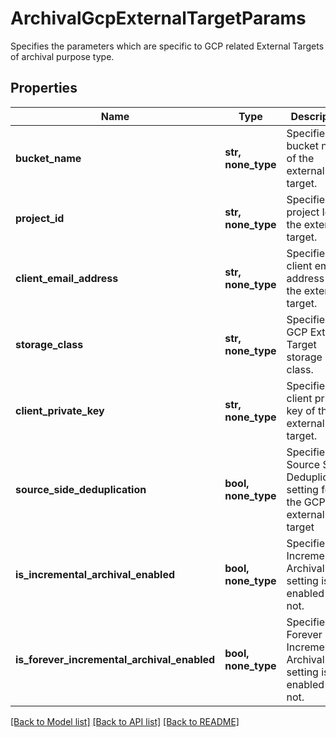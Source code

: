 # ArchivalGcpExternalTargetParams

Specifies the parameters which are specific to GCP related External Targets of archival purpose type.

## Properties
Name | Type | Description | Notes
------------ | ------------- | ------------- | -------------
**bucket_name** | **str, none_type** | Specifies the bucket name of the external target. | 
**project_id** | **str, none_type** | Specifies the project Id of the external target. | 
**client_email_address** | **str, none_type** | Specifies the client email address of the external target. | 
**storage_class** | **str, none_type** | Specifies the GCP External Target storage class. | 
**client_private_key** | **str, none_type** | Specifies the client private key of the external target. | [optional] 
**source_side_deduplication** | **bool, none_type** | Specifies the Source Side Deduplication setting for the GCP external target | [optional] 
**is_incremental_archival_enabled** | **bool, none_type** | Specifies if Incremental Archival setting is enabled or not. | [optional] 
**is_forever_incremental_archival_enabled** | **bool, none_type** | Specifies if Forever Incremental Archival setting is enabled or not. | [optional] 

[[Back to Model list]](../README.md#documentation-for-models) [[Back to API list]](../README.md#documentation-for-api-endpoints) [[Back to README]](../README.md)


